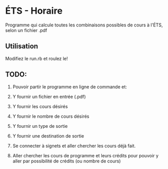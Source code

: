 # ÉTS - Horaire
Programme qui calcule toutes les combinaisons possibles de cours à l'ÉTS, selon un fichier .pdf

## Utilisation
Modifiez le run.rb et roulez le!

## TODO:
1. Pouvoir partir le programme en ligne de commande et:
 1. Y fournir un fichier en entrée (.pdf)
 2. Y fournir les cours désirés
 3. Y fournir le nombre de cours désirés
 4. Y fournir un type de sortie
 5. Y fournir une destination de sortie

2. Se connecter à signets et aller chercher les cours déjà fait.
3. Aller chercher les cours de programme et leurs crédits pour pouvoir y aller par possibilité de crédits (ou nombre de cours)
